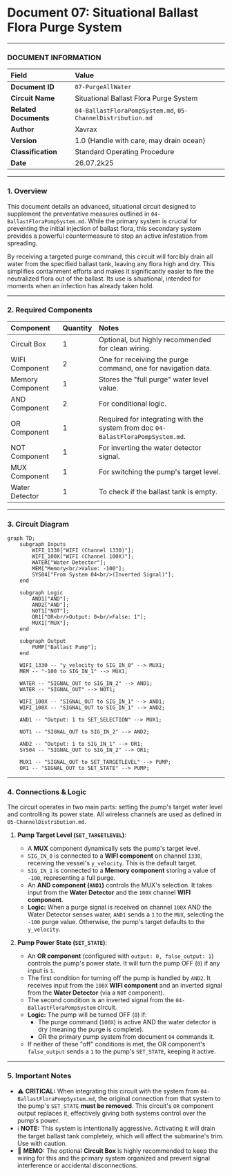 # Document 07: Situational Ballast Flora Purge System

---

### **DOCUMENT INFORMATION**

| Field | Value |
| :--- | :--- |
| **Document ID** | `07-PurgeAllWater` |
| **Circuit Name**| Situational Ballast Flora Purge System |
| **Related Documents** | `04-BallastFloraPompSystem.md`, `05-ChannelDistribution.md` |
| **Author** | Xavrax |
| **Version** | 1.0 (Handle with care, may drain ocean) |
| **Classification**| Standard Operating Procedure |
| **Date**| 26.07.2k25 |

---

### 1. Overview

This document details an advanced, situational circuit designed to supplement the preventative measures outlined in `04-BallastFloraPompSystem.md`. While the primary system is crucial for preventing the initial injection of ballast flora, this secondary system provides a powerful countermeasure to stop an active infestation from spreading.

By receiving a targeted purge command, this circuit will forcibly drain all water from the specified ballast tank, leaving any flora high and dry. This simplifies containment efforts and makes it significantly easier to fire the neutralized flora out of the ballast. Its use is situational, intended for moments when an infection has already taken hold.

---

### 2. Required Components

| Component | Quantity | Notes |
| :--- | :--- | :--- |
| Circuit Box | 1 | Optional, but highly recommended for clean wiring. |
| WIFI Component| 2 | One for receiving the purge command, one for navigation data. |
| Memory Component| 1 | Stores the "full purge" water level value. |
| AND Component | 2 | For conditional logic. |
| OR Component | 1 | Required for integrating with the system from doc `04-BalastFloraPompSystem.md`. |
| NOT Component | 1 | For inverting the water detector signal. |
| MUX Component | 1 | For switching the pump's target level. |
| Water Detector| 1 | To check if the ballast tank is empty. |

---

### 3. Circuit Diagram

```mermaid
graph TD;
    subgraph Inputs
        WIFI_1330["WIFI (Channel 1330)"];
        WIFI_100X["WIFI (Channel 100X)"];
        WATER["Water Detector"];
        MEM["Memory<br/>Value: -100"];
        SYS04["From System 04<br/>(Inverted Signal)"];
    end

    subgraph Logic
        AND1["AND"];
        AND2["AND"];
        NOT1["NOT"];
        OR1["OR<br/>Output: 0<br/>False: 1"];
        MUX1["MUX"];
    end

    subgraph Output
        PUMP["Ballast Pump"];
    end

    WIFI_1330 -- "y_velocity to SIG_IN_0" --> MUX1;
    MEM -- "-100 to SIG_IN_1" --> MUX1;

    WATER -- "SIGNAL_OUT to SIG_IN_2" --> AND1;
    WATER -- "SIGNAL_OUT" --> NOT1;
    
    WIFI_100X -- "SIGNAL_OUT to SIG_IN_1" --> AND1;
    WIFI_100X -- "SIGNAL_OUT to SIG_IN_1" --> AND2;
    
    AND1 -- "Output: 1 to SET_SELECTION" --> MUX1;
    
    NOT1 -- "SIGNAL_OUT to SIG_IN_2" --> AND2;
    
    AND2 -- "Output: 1 to SIG_IN_1" --> OR1;
    SYS04 -- "SIGNAL_OUT to SIG_IN_2" --> OR1;
    
    MUX1 -- "SIGNAL_OUT to SET_TARGETLEVEL" --> PUMP;
    OR1 -- "SIGNAL_OUT to SET_STATE" --> PUMP;

```

---

### 4. Connections & Logic

The circuit operates in two main parts: setting the pump's target water level and controlling its power state. All wireless channels are used as defined in `05-ChannelDistribution.md`.

1.  **Pump Target Level (`SET_TARGETLEVEL`)**:
    *   A **MUX** component dynamically sets the pump's target level.
    *   `SIG_IN_0` is connected to a **WIFI component** on channel `1330`, receiving the vessel's `y_velocity`. This is the default target.
    *   `SIG_IN_1` is connected to a **Memory component** storing a value of `-100`, representing a full purge.
    *   An **AND component (`AND1`)** controls the MUX's selection. It takes input from the **Water Detector** and the `100X` channel **WIFI component**.
    *   **Logic:** When a purge signal is received on channel `100X` AND the Water Detector senses water, `AND1` sends a `1` to the `MUX`, selecting the `-100` purge value. Otherwise, the pump's target defaults to the `y_velocity`.

2.  **Pump Power State (`SET_STATE`)**:
    *   An **OR component** (configured with `output: 0, false_output: 1`) controls the pump's power state. It will turn the pump OFF (`0`) if any input is `1`.
    *   The first condition for turning off the pump is handled by `AND2`. It receives input from the `100X` **WIFI component** and an inverted signal from the **Water Detector** (via a `NOT` component).
    *   The second condition is an inverted signal from the `04-BallastFloraPompSystem` circuit.
    *   **Logic:** The pump will be turned OFF (`0`) if:
        *   The purge command (`100X`) is active AND the water detector is dry (meaning the purge is complete).
        *   OR the primary pump system from document `04` commands it.
    *   If neither of these "off" conditions is met, the OR component's `false_output` sends a `1` to the pump's `SET_STATE`, keeping it active.

---

### 5. Important Notes

-   :warning: **CRITICAL:** When integrating this circuit with the system from `04-BallastFloraPompSystem.md`, the original connection from that system to the pump's `SET_STATE` **must be removed**. This circuit's `OR` component output replaces it, effectively giving both systems control over the pump's power.
-   :information_source: **NOTE:** This system is intentionally aggressive. Activating it will drain the target ballast tank completely, which will affect the submarine's trim. Use with caution.
-   :memo: **MEMO:** The optional **Circuit Box** is highly recommended to keep the wiring for this and the primary system organized and prevent signal interference or accidental disconnections. 